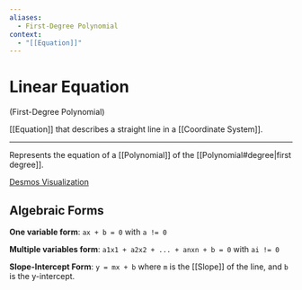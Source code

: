 ```yaml
---
aliases:
  - First-Degree Polynomial
context:
  - "[[Equation]]"
---
```


# Linear Equation

(First-Degree Polynomial)

[[Equation]] that describes a straight line in a [[Coordinate System]].

---

Represents the equation of a [[Polynomial]] of the [[Polynomial#degree|first degree]].

[Desmos Visualization](https://www.desmos.com/calculator/mu6rtwuemx)

## Algebraic Forms

**One variable form**: `ax + b = 0` with `a != 0`

**Multiple variables form**: `a1x1 + a2x2 + ... + anxn + b = 0` with `ai != 0`

**Slope-Intercept Form**: `y = mx + b` where `m` is the [[Slope]] of the line, and `b` is the y-intercept.
